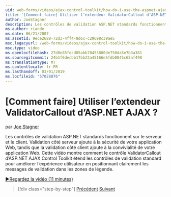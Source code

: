 ```yaml
---
uid: web-forms/videos/ajax-control-toolkit/how-do-i-use-the-aspnet-ajax-validatorcallout-extender
title: '[Comment faire] Utiliser l’extendeur ValidatorCallout d’ASP.NET AJAX ? | Microsoft Docs'
author: JoeStagner
description: Les contrôles de validation ASP.NET standards fonctionnent sur le serveur et le client. Validation côté serveur ajoute à la sécurité de votre application Web, lors de la c...
ms.author: riande
ms.date: 06/21/2007
ms.assetid: 9ece2688-72d3-4ff4-8d6c-c29698c39ae5
msc.legacyurl: /web-forms/videos/ajax-control-toolkit/how-do-i-use-the-aspnet-ajax-validatorcallout-extender
msc.type: video
ms.openlocfilehash: 27d8e85fecd05abb78453800de750da5e7b3a381
ms.sourcegitcommit: 24b1f6decbb17bb22a45166e5fdb0845c65af498
ms.translationtype: MT
ms.contentlocale: fr-FR
ms.lasthandoff: 03/01/2019
ms.locfileid: "57028876"
---
```

<a name="how-do-i-use-the-aspnet-ajax-validatorcallout-extender"></a>[Comment faire] Utiliser l’extendeur ValidatorCallout d’ASP.NET AJAX ?
====================
par [Joe Stagner](https://github.com/JoeStagner)

Les contrôles de validation ASP.NET standards fonctionnent sur le serveur et le client. Validation côté serveur ajoute à la sécurité de votre application Web, tandis que la validation côté client ajoute à la convivialité de votre application Web. Cette vidéo montre comment le contrôle ValidatorCallout d’ASP.NET AJAX Control Toolkit étend les contrôles de validation standard pour améliorer l’expérience utilisateur en positionnant clairement les messages de validation dans les zones de légende.

[&#9654;Regardez la vidéo (11 minutes)](https://channel9.msdn.com/Blogs/ASP-NET-Site-Videos/how-do-i-use-the-aspnet-ajax-validatorcallout-extender)

> [!div class="step-by-step"]
> [Précédent](how-do-i-use-the-numericupdown-extender-control.md)
> [Suivant](how-do-i-use-the-aspnet-ajax-resizablecontrol-extender.md)
